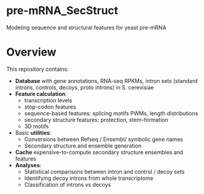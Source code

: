 # pre-mRNA_SecStruct
Modeling sequence and structural features for yeast pre-mRNA

# Overview
This repository contains:
* **Database** with gene annotations, RNA-seq RPKMs, intron sets (standard introns, controls, decoys, proto introns) in S. cerevisiae
* **Feature calculation**: 
    * transcription levels
    * stop-codon features
    * sequence-based features: splicing motifs PWMs, length distributions
    * secondary structure features: protection, stem-formation
    * 3D motifs
* Basic **utilities**: 
    * Conversions between Refseq / Ensembl/ symbolic gene names
    * Secondary structure and ensemble generation
* **Cache** expensive-to-compute secondary structure ensembles and features
* **Analyses**: 
    * Statistical comparisons between intron and control / decoy sets
    * Identifying decoy introns from whole transcriptome
    * Classification of introns vs decoys
